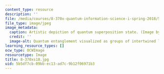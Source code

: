 ```yaml
---
content_type: resource
description: ''
file: /media/courses/8-370x-quantum-information-science-i-spring-2018/5b5df7cb09bbec13ad7c9b12f06971b3_8-370xs18.jpg
file_type: image/jpeg
image_metadata:
  caption: Artistic depiction of quantum superposition state. (Image by Isaac Chuang.)
  credit: ''
  image-alt: Quantum entanglement visualized as groups of intertwined lines.
learning_resource_types: []
ocw_type: OCWImage
resourcetype: Image
title: 8-370xs18.jpg
uid: 5b5df7cb-09bb-ec13-ad7c-9b12f06971b3
---
```


